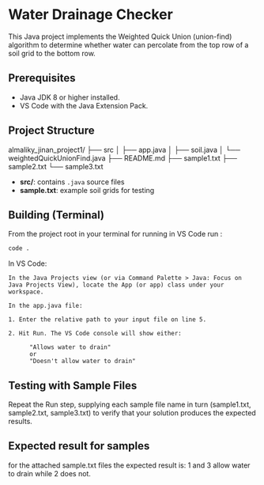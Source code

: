 # Water Drainage Checker

This Java project implements the Weighted Quick Union (union-find) algorithm to determine whether water can percolate from the top row of a soil grid to the bottom row.

## Prerequisites

- Java JDK 8 or higher installed.  
- VS Code with the Java Extension Pack.

## Project Structure

almaliky_jinan_project1/
├── src
│ ├── app.java
│ ├── soil.java
│ └── weightedQuickUnionFind.java
├── README.md
├── sample1.txt
├── sample2.txt
└── sample3.txt

- **src/**: contains `.java` source files  
- **sample.txt**: example soil grids for testing

## Building (Terminal)

From the project root in your terminal for
running in VS Code run :

```bash
code .
```
In VS Code:

```plaintext
In the Java Projects view (or via Command Palette > Java: Focus on Java Projects View), locate the App (or app) class under your workspace.

In the app.java file:

1. Enter the relative path to your input file on line 5.

2. Hit Run. The VS Code console will show either:

      "Allows water to drain"
      or 
      "Doesn't allow water to drain"

```

## Testing with Sample Files

Repeat the Run step, supplying each sample file name in turn (sample1.txt, sample2.txt, sample3.txt) to verify that your solution produces the expected results.

## Expected result for samples 

for the attached sample.txt files the expected result is:
1 and 3 allow water to drain while 2 does not. 